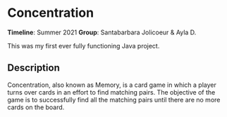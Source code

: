# Concentration

**Timeline**: Summer 2021
**Group**: Santabarbara Jolicoeur & Ayla D.

This was my first ever fully functioning Java project. 

## Description
Concentration, also known as Memory, is a card game in which a player turns over cards in an effort to find matching pairs. The objective of the game is to successfully find all the matching pairs until there are no more cards on the board.

